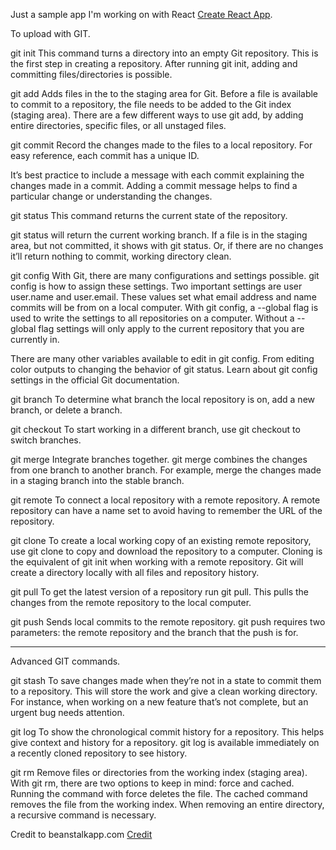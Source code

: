 Just a sample app I'm working on with React [Create React App](https://github.com/facebook/create-react-app).

To upload with GIT.

git init
This command turns a directory into an empty Git repository. This is the first step in creating a repository. After running git init, adding and committing files/directories is possible.

git add
Adds files in the to the staging area for Git. Before a file is available to commit to a repository, the file needs to be added to the Git index (staging area). There are a few different ways to use git add, by adding entire directories, specific files, or all unstaged files.

git commit
Record the changes made to the files to a local repository. For easy reference, each commit has a unique ID.

It’s best practice to include a message with each commit explaining the changes made in a commit. Adding a commit message helps to find a particular change or understanding the changes.

git status
This command returns the current state of the repository.

git status will return the current working branch. If a file is in the staging area, but not committed, it shows with git status. Or, if there are no changes it’ll return nothing to commit, working directory clean.

git config
With Git, there are many configurations and settings possible. git config is how to assign these settings. Two important settings are user user.name and user.email. These values set what email address and name commits will be from on a local computer. With git config, a --global flag is used to write the settings to all repositories on a computer. Without a --global flag settings will only apply to the current repository that you are currently in.

There are many other variables available to edit in git config. From editing color outputs to changing the behavior of git status. Learn about git config settings in the official Git documentation.

git branch
To determine what branch the local repository is on, add a new branch, or delete a branch.

git checkout
To start working in a different branch, use git checkout to switch branches.

git merge
Integrate branches together. git merge combines the changes from one branch to another branch. For example, merge the changes made in a staging branch into the stable branch.

git remote
To connect a local repository with a remote repository. A remote repository can have a name set to avoid having to remember the URL of the repository.

git clone
To create a local working copy of an existing remote repository, use git clone to copy and download the repository to a computer. Cloning is the equivalent of git init when working with a remote repository. Git will create a directory locally with all files and repository history.

git pull
To get the latest version of a repository run git pull. This pulls the changes from the remote repository to the local computer.

git push
Sends local commits to the remote repository. git push requires two parameters: the remote repository and the branch that the push is for.

--------------------------------------------------------------------------------------------------------------------------------------------

Advanced GIT commands.

git stash
To save changes made when they’re not in a state to commit them to a repository. This will store the work and give a clean working directory. For instance, when working on a new feature that’s not complete, but an urgent bug needs attention.

git log
To show the chronological commit history for a repository. This helps give context and history for a repository. git log is available immediately on a recently cloned repository to see history.

git rm
Remove files or directories from the working index (staging area). With git rm, there are two options to keep in mind: force and cached. Running the command with force deletes the file. The cached command removes the file from the working index. When removing an entire directory, a recursive command is necessary.


Credit to beanstalkapp.com [Credit](http://guides.beanstalkapp.com/version-control/common-git-commands.html)